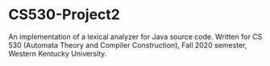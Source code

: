 # CS530-Project2
An implementation of a lexical analyzer for Java source code. Written for CS 530 (Automata Theory and Compiler Construction), Fall 2020 semester, Western Kentucky University.
